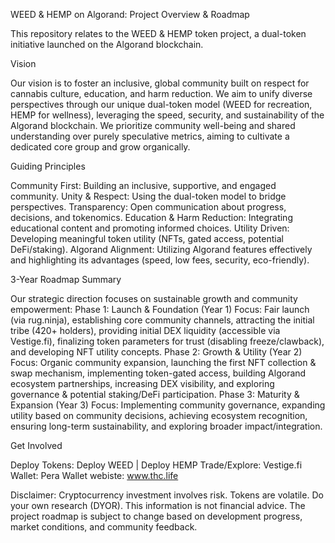 WEED & HEMP on Algorand: Project Overview & Roadmap

This repository relates to the WEED & HEMP token project, a dual-token initiative launched on the Algorand blockchain.

Vision

Our vision is to foster an inclusive, global community built on respect for cannabis culture, education, and harm reduction. We aim to unify diverse perspectives through our unique dual-token model (WEED for recreation, HEMP for wellness), leveraging the speed, security, and sustainability of the Algorand blockchain. We prioritize community well-being and shared understanding over purely speculative metrics, aiming to cultivate a dedicated core group and grow organically.


Guiding Principles

Community First: Building an inclusive, supportive, and engaged community.
Unity & Respect: Using the dual-token model to bridge perspectives.
Transparency: Open communication about progress, decisions, and tokenomics.
Education & Harm Reduction: Integrating educational content and promoting informed choices.
Utility Driven: Developing meaningful token utility (NFTs, gated access, potential DeFi/staking).
Algorand Alignment: Utilizing Algorand features effectively and highlighting its advantages (speed, low fees, security, eco-friendly).


3-Year Roadmap Summary

Our strategic direction focuses on sustainable growth and community empowerment:
Phase 1: Launch & Foundation (Year 1)
Focus: Fair launch (via rug.ninja), establishing core community channels, attracting the initial tribe (420+ holders), providing initial DEX liquidity (accessible via Vestige.fi), finalizing token parameters for trust (disabling freeze/clawback), and developing NFT utility concepts.
Phase 2: Growth & Utility (Year 2)
Focus: Organic community expansion, launching the first NFT collection & swap mechanism, implementing token-gated access, building Algorand ecosystem partnerships, increasing DEX visibility, and exploring governance & potential staking/DeFi participation.
Phase 3: Maturity & Expansion (Year 3)
Focus: Implementing community governance, expanding utility based on community decisions, achieving ecosystem recognition, ensuring long-term sustainability, and exploring broader impact/integration.


Get Involved

Deploy Tokens: Deploy WEED | Deploy HEMP
Trade/Explore: Vestige.fi
Wallet: Pera Wallet
webiste: www.thc.life


Disclaimer: Cryptocurrency investment involves risk. Tokens are volatile. Do your own research (DYOR). This information is not financial advice. The project roadmap is subject to change based on development progress, market conditions, and community feedback.
